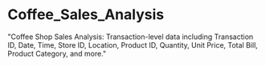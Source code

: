 # Coffee_Sales_Analysis
"Coffee Shop Sales Analysis: Transaction-level data including Transaction ID, Date, Time, Store ID, Location, Product ID, Quantity, Unit Price, Total Bill, Product Category, and more."
